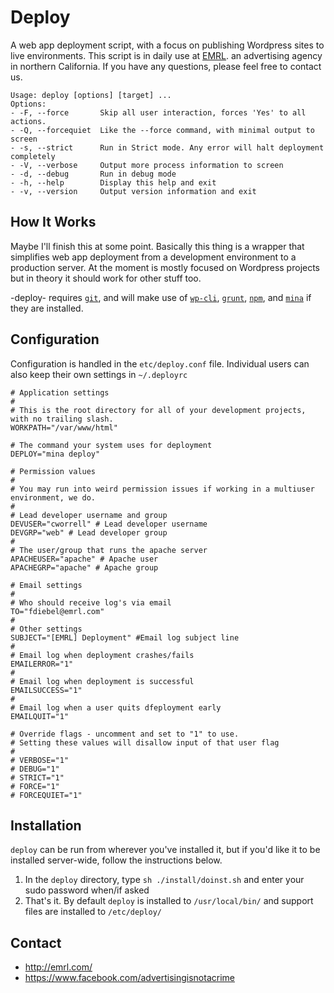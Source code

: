 
Deploy
=============
A web app deployment script, with a focus on publishing Wordpress sites to live environments. This script is in daily use at [EMRL](http://emrl.com). an advertising agency in northern California. If you have any questions, please feel free to contact us.

```
Usage: deploy [options] [target] ...
Options:
- -F, --force       Skip all user interaction, forces 'Yes' to all actions.
- -Q, --forcequiet  Like the --force command, with minimal output to screen
- -s, --strict      Run in Strict mode. Any error will halt deployment completely
- -V, --verbose     Output more process information to screen
- -d, --debug       Run in debug mode
- -h, --help        Display this help and exit
- -v, --version     Output version information and exit
```

How It Works
--------
Maybe I'll finish this at some point. Basically this thing is a wrapper that simplifies web app deployment from a development environment to a production server. At the moment is mostly focused on Wordpress projects but in theory it should work for other stuff too.

-deploy- requires [`git`](https://git-scm.com/), and will make use of [`wp-cli`](http://wp-cli.org/), [`grunt`](http://gruntjs.com/), [`npm`](https://www.npmjs.com/), and  [`mina`](http://nadarei.co/mina/) if they are installed.

Configuration
--------
Configuration is handled in the `etc/deploy.conf` file. Individual users can also keep their own settings in `~/.deployrc`

```
# Application settings
#
# This is the root directory for all of your development projects, with no trailing slash.
WORKPATH="/var/www/html" 

# The command your system uses for deployment			
DEPLOY="mina deploy"

# Permission values
#
# You may run into weird permission issues if working in a multiuser environment, we do.
#
# Lead developer username and group
DEVUSER="cworrell" # Lead developer username
DEVGRP="web" # Lead developer group
#
# The user/group that runs the apache server
APACHEUSER="apache" # Apache user
APACHEGRP="apache" # Apache group

# Email settings
#
# Who should receive log's via email
TO="fdiebel@emrl.com"
#
# Other settings
SUBJECT="[EMRL] Deployment" #Email log subject line
#
# Email log when deployment crashes/fails
EMAILERROR="1" 
#
# Email log when deployment is successful
EMAILSUCCESS="1" 
#
# Email log when a user quits dfeployment early
EMAILQUIT="1" 

# Override flags - uncomment and set to "1" to use. 
# Setting these values will disallow input of that user flag
#
# VERBOSE="1" 
# DEBUG="1" 
# STRICT="1" 
# FORCE="1"						
# FORCEQUIET="1"
```

Installation
--------
`deploy` can be run from wherever you've installed it, but if you'd like it to be installed server-wide, follow the instructions below. 

1. In the `deploy` directory, type `sh ./install/doinst.sh` and enter your sudo password when/if asked
2. That's it. By default `deploy` is installed to `/usr/local/bin/` and support files are installed to `/etc/deploy/`

Contact
--------
* <http://emrl.com/>
* <https://www.facebook.com/advertisingisnotacrime> 

